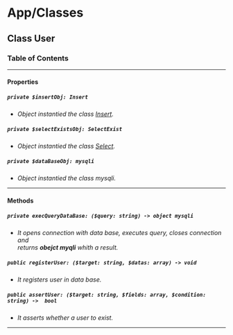# App/Classes

## Class User

### Table of Contents

____

#### Properties

##### `private $insertObj: Insert`

- _Object instantied the class [Insert](/agro-mvc/docs/classes/Insert.md)._

##### `private $selectExistsObj: SelectExist`

- _Object instantied the class [Select](/agro-mvc/docs/classes/Select.md)._

##### `private $dataBaseObj: mysqli`

- _Object instantied the class mysqli._

____

#### Methods

##### `private execQueryDataBase: ($query: string) -> object mysqli`

- _It opens connection with data base, executes query, closes connection and \
returns **obejct myqli** whith a result._

##### `public registerUser: ($target: string, $datas: array) -> void`

- _It registers user in data base._

##### `public assertUser: ($target: string, $fields: array, $condition: string) ->  bool`

- _It asserts whether a user to exist._

____
